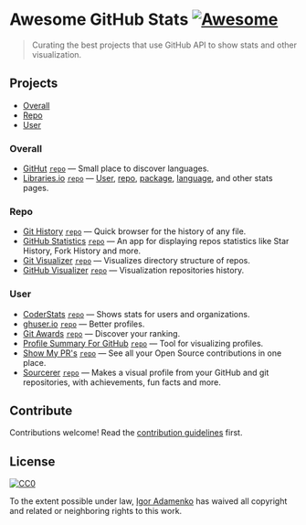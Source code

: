 # Awesome GitHub Stats [![Awesome](https://awesome.re/badge.svg)](https://awesome.re)

> Curating the best projects that use GitHub API to show stats and other visualization.

## Projects

- [Overall](#overall)
- [Repo](#repo)
- [User](#user)

### Overall

- [GitHut](https://githut.info) [`repo`](https://github.com/littleark/githut) — Small place to discover languages.
- [Libraries.io](https://libraries.io/github/) [`repo`](https://github.com/librariesio/libraries.io) — [User](https://libraries.io/github/igoradamenko), [repo](https://libraries.io/github/igoradamenko/awsm.css), [package](https://libraries.io/npm/awsm.css), [language](https://libraries.io/languages/JavaScript), and other stats pages. 

### Repo

- [Git History](https://githistory.xyz) [`repo`](https://github.com/pomber/git-history) — Quick browser for the history of any file.
- [GitHub Statistics](https://vesoft-inc.github.io/github-statistics/) [`repo`](https://github.com/vesoft-inc/github-statistics) — An app for displaying repos statistics like Star History, Fork History and more.
- [Git Visualizer](https://veniversum.me/git-visualizer/) [`repo`](https://github.com/veniversum/git-visualizer) — Visualizes directory structure of repos.
- [GitHub Visualizer](http://ghv.artzub.com) [`repo`](https://github.com/artzub/GitHubVisualizer) — Visualization repositories history.

### User

- [CoderStats](https://coderstats.net/) [`repo`](https://github.com/coderstats/coderstats.net) — Shows stats for users and organizations.
- [ghuser.io](https://ghuser.io) [`repo`](https://github.com/ghuser-io/ghuser.io) — Better profiles.
- [Git Awards](http://git-awards.com) [`repo`](https://github.com/vdaubry/github-awards) — Discover your ranking.
- [Profile Summary For GitHub](https://profile-summary-for-github.com) [`repo`](https://github.com/tipsy/profile-summary-for-github) — Tool for visualizing profiles.
- [Show My PR's](https://showmyprs.com) [`repo`](https://github.com/karanjthakkar/showmyprs.com) — See all your Open Source contributions in one place.
- [Sourcerer](https://sourcerer.io) [`repo`](https://github.com/sourcerer-io/sourcerer-app) — Makes a visual profile from your GitHub and git repositories, with achievements, fun facts and more.

## Contribute

Contributions welcome! Read the [contribution guidelines](CONTRIBUTING.md) first.

## License

[![CC0](http://mirrors.creativecommons.org/presskit/buttons/88x31/svg/cc-zero.svg)](https://creativecommons.org/publicdomain/zero/1.0/)

To the extent possible under law, [Igor Adamenko](https://igoradamenko.com) has waived all copyright and related or neighboring rights to this work.
